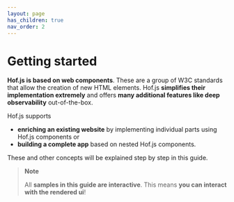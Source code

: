 ```yaml
---
layout: page
has_children: true
nav_order: 2
---
```


# Getting started

**Hof.js is based on web components**. These are a group of W3C standards that allow the creation of new HTML elements. Hof.js **simplifies their implementation extremely** and offers **many additional features like deep observability** out-of-the-box.

Hof.js supports
- **enriching an existing website** by implementing individual parts using Hof.js components or
- **building a complete app** based on nested Hof.js components.

These and other concepts will be explained step by step in this guide.

> **Note**
>
> All **samples in this guide are interactive**. This means **you can interact with the rendered ui**!